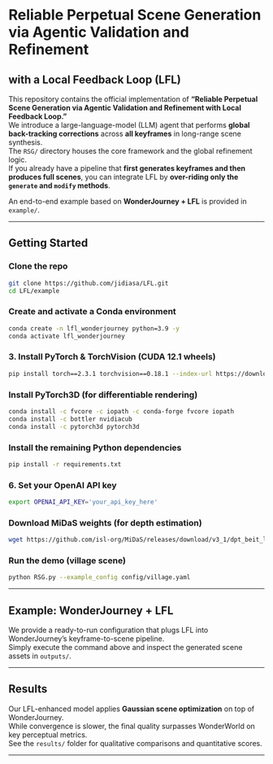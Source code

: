 # Reliable Perpetual Scene Generation via Agentic Validation and Refinement

## with a Local Feedback Loop (LFL)

This repository contains the official implementation of **“Reliable Perpetual Scene Generation via Agentic Validation and Refinement with Local Feedback Loop.”**  
We introduce a large-language-model (LLM) agent that performs **global back-tracking corrections** across **all keyframes** in long-range scene synthesis.  
The `RSG/` directory houses the core framework and the global refinement logic.  
If you already have a pipeline that **first generates keyframes and then produces full scenes**, you can integrate LFL by **over-riding only the `generate` and `modify` methods**.

An end-to-end example based on **WonderJourney + LFL** is provided in `example/`.

---

## Getting Started

### Clone the repo

```bash
git clone https://github.com/jidiasa/LFL.git
cd LFL/example
```

### Create and activate a Conda environment

```bash
conda create -n lfl_wonderjourney python=3.9 -y
conda activate lfl_wonderjourney
```

### 3. Install PyTorch & TorchVision (CUDA 12.1 wheels)

```bash
pip install torch==2.3.1 torchvision==0.18.1 --index-url https://download.pytorch.org/whl/cu121
```

### Install PyTorch3D (for differentiable rendering)

```bash
conda install -c fvcore -c iopath -c conda-forge fvcore iopath
conda install -c bottler nvidiacub
conda install -c pytorch3d pytorch3d
```

### Install the remaining Python dependencies

```bash
pip install -r requirements.txt
```

### 6. Set your OpenAI API key

```bash
export OPENAI_API_KEY='your_api_key_here'
```

### Download MiDaS weights (for depth estimation)

```bash
wget https://github.com/isl-org/MiDaS/releases/download/v3_1/dpt_beit_large_512.pt
```

### Run the demo (village scene)

```bash
python RSG.py --example_config config/village.yaml
```

---

## Example: WonderJourney + LFL

We provide a ready-to-run configuration that plugs LFL into WonderJourney’s keyframe-to-scene pipeline.  
Simply execute the command above and inspect the generated scene assets in `outputs/`.

---

## Results

Our LFL-enhanced model applies **Gaussian scene optimization** on top of WonderJourney.  
While convergence is slower, the final quality surpasses WonderWorld on key perceptual metrics.  
See the `results/` folder for qualitative comparisons and quantitative scores.  

---
